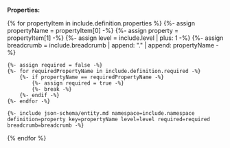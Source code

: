 **Properties:**

{% for propertyItem in include.definition.properties %}
	{%- assign propertyName = propertyItem[0] -%}
	{%- assign property = propertyItem[1] -%}
	{%- assign level = include.level | plus: 1 -%}
	{%- assign breadcrumb = include.breadcrumb | append: "." | append: propertyName -%}

	{%- assign required = false -%}
	{%- for requiredPropertyName in include.definition.required -%}
		{%- if propertyName == requiredPropertyName -%}
			{%- assign required = true -%}
			{%- break -%}
		{%- endif -%}
	{%- endfor -%}

	{%- include json-schema/entity.md namespace=include.namespace definition=property key=propertyName level=level required=required breadcrumb=breadcrumb -%}
{% endfor %}
